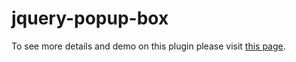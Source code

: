 jquery-popup-box
================

To see more details and demo on this plugin please visit [this page](http://dugokontov.github.io/jquery-popup-box/).
